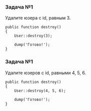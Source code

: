 ### Задача №1

Удалите юзера с id, равным 3.

    public function destroy()
    {
        User::destroy(3);

        dump('Готово!');
    }

### Задача №1

Удалите юзеров с id, равными 4, 5, 6.

    public function destroy()
    {
        User::destroy(4, 5, 6);

        dump('Готово!');
    }


